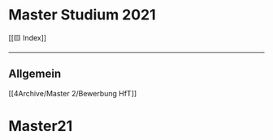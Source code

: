 # Master Studium 2021
[[🟨 Index]]

---
## Allgemein
[[4Archive/Master 2/Bewerbung HfT]]

# Master21
